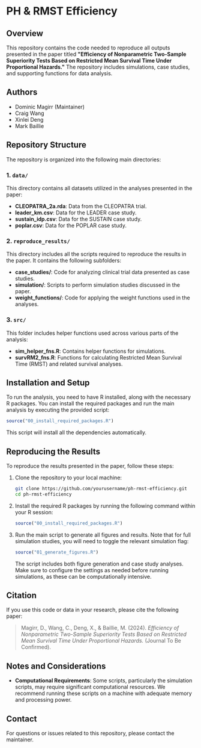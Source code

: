 # PH & RMST Efficiency

## Overview

This repository contains the code needed to reproduce all outputs presented in the paper titled **"Efficiency of Nonparametric Two-Sample Superiority Tests Based on Restricted Mean Survival Time Under Proportional Hazards."** The repository includes simulations, case studies, and supporting functions for data analysis.

## Authors

- Dominic Magirr (Maintainer)
- Craig Wang
- Xinlei Deng
- Mark Baillie

## Repository Structure

The repository is organized into the following main directories:

### 1. `data/`
This directory contains all datasets utilized in the analyses presented in the paper:

- **CLEOPATRA_2a.rda**: Data from the CLEOPATRA trial.
- **leader_km.csv**: Data for the LEADER case study.
- **sustain_idp.csv**: Data for the SUSTAIN case study.
- **poplar.csv**: Data for the POPLAR case study.

### 2. `reproduce_results/`
This directory includes all the scripts required to reproduce the results in the paper. It contains the following subfolders:

- **case_studies/**: Code for analyzing clinical trial data presented as case studies.
- **simulation/**: Scripts to perform simulation studies discussed in the paper.
- **weight_functions/**: Code for applying the weight functions used in the analyses.

### 3. `src/`
This folder includes helper functions used across various parts of the analysis:

- **sim_helper_fns.R**: Contains helper functions for simulations.
- **survRM2_fns.R**: Functions for calculating Restricted Mean Survival Time (RMST) and related survival analyses.

## Installation and Setup

To run the analysis, you need to have R installed, along with the necessary R packages. You can install the required packages and run the main analysis by executing the provided script:

```r
source("00_install_required_packages.R")
```

This script will install all the dependencies automatically.

## Reproducing the Results

To reproduce the results presented in the paper, follow these steps:

1. Clone the repository to your local machine:
   
   ```bash
   git clone https://github.com/yourusername/ph-rmst-efficiency.git
   cd ph-rmst-efficiency
   ```

2. Install the required R packages by running the following command within your R session:

   ```r
   source("00_install_required_packages.R")
   ```

3. Run the main script to generate all figures and results. Note that for full simulation studies, you will need to toggle the relevant simulation flag:

   ```r
   source("01_generate_figures.R")
   ```

   The script includes both figure generation and case study analyses. Make sure to configure the settings as needed before running simulations, as these can be computationally intensive.

## Citation

If you use this code or data in your research, please cite the following paper:

> Magirr, D., Wang, C., Deng, X., & Baillie, M. (2024). *Efficiency of Nonparametric Two-Sample Superiority Tests Based on Restricted Mean Survival Time Under Proportional Hazards.* (Journal To Be Confirmed).

## Notes and Considerations

- **Computational Requirements**: Some scripts, particularly the simulation scripts, may require significant computational resources. We recommend running these scripts on a machine with adequate memory and processing power.


## Contact

For questions or issues related to this repository, please contact the maintainer.

